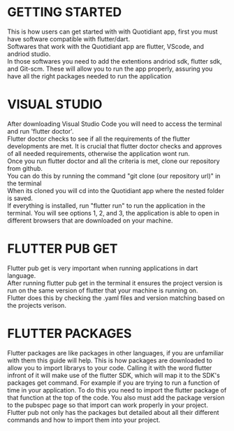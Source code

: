 # GETTING STARTED
This is how users can get started with with Quotidiant app, first you must have software compatible with flutter/dart. 
<br>Softwares that work with the Quotidiant app are flutter, VScode, and andriod studio.
<br>In those softwares you need to add the extentions andriod sdk, flutter sdk, and Git-scm.
These will allow you to run the app properly, assuring you have all the right packages needed to run the application

# VISUAL STUDIO
After downloading Visual Studio Code you will need to access the terminal and run 'flutter doctor'.
<br>Flutter doctor checks to see if all the requirements of the flutter developments are met.
It is crucial that flutter doctor checks and approves of all needed requirements, otherwise the application wont run.
<br>Once you run flutter doctor and all the criteria is met, clone our repository from github.
<br>You can do this by running the command "git clone (our repository url)" in the terminal
<br>When its cloned you will cd into the Quotidiant app where the nested folder is saved.
<br>If everything is installed, run "flutter run" to run the application in the terminal.
You will see options 1, 2, and 3, the application is able to open in different browsers that are downloaded on your machine.

# FLUTTER PUB GET
Flutter pub get is very important when running applications in dart language.
<br>After running flutter pub get in the terminal it ensures the project version is run on the same version of flutter that your machine is running on.
<br>Flutter does this by checking the .yaml files and version matching based on the projects verison.


# FLUTTER PACKAGES
Flutter packages are like packages in other languages, if you are unfamiliar with them this guide will help.
This is how packages are downloaded to allow you to import librarys to your code.
Calling it with the word flutter infront of it will make use of the flutter SDK, which will map it to the SDK's packages get command.
For example if you are trying to run a function of time in your application.
To do this you need to import the flutter package of that function at the top of the code.
You also must add the package version to the pubspec page so that import can work properly in your project.
Flutter pub not only has the packages but detailed about all their different commands and how to import them into your project.
